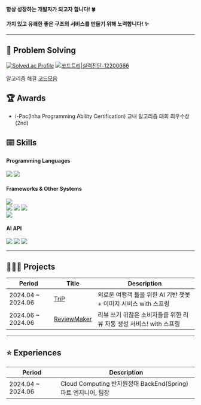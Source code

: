 
<!--
**haebyun/haebyun** is a ✨ _special_ ✨ repository because its `README.md` (this file) appears on your GitHub profile.

Here are some ideas to get you started:

- 🔭 I’m currently working on ...
- 🌱 I’m currently learning ...
- 👯 I’m looking to collaborate on ...
- 🤔 I’m looking for help with ...
- 💬 Ask me about ...
- 📫 How to reach me: ...
- 😄 Pronouns: ...
- ⚡ Fun fact: ...
-->

#### 항상 성장하는 개발자가 되고자 합니다! 🍀
#### 가치 있고 유쾌한 좋은 구조의 서비스를 만들기 위해 노력합니다! ✨

* * * 

## 🧩 Problem Solving 

[![Solved.ac Profile](http://mazassumnida.wtf/api/v2/generate_badge?boj=buynhg)](https://solved.ac/buynhg/)
[![코드트리|실력진단-12200666](https://banner.codetree.ai/v1/banner/12200666)](https://www.codetree.ai/profiles/12200666)

알고리즘 해결 [코드모음](https://github.com/haebyun/problem_solving)

## 🏆 Awards
* i-Pac(Inha Programming Ability Certification) 교내 알고리즘 대회 최우수상(2nd)

## ⌨️ Skills

#### Programming Languages
<p>
  <img src="https://img.shields.io/badge/C++-00599C?style=flat-square&logo=c%2B%2B&logoColor=white"> 
  <img src="https://img.shields.io/badge/JAVA-FF7800?style=flat-square&logo=&logoColor=white">
</p>

#### Frameworks & Other Systems 
<p>
  <img src="https://img.shields.io/badge/Spring boot-6DB33F?style=flat-square&logo=Spring%20Boot&logoColor=white">
  <br>
  <img src="https://img.shields.io/badge/MySQL-4479A1?style=flat-square&logo=MySQL&logoColor=white">
  <img src="https://img.shields.io/badge/PostgreSQL-4169E1?style=flat-square&logo=PostgreSQL&logoColor=white">
  <img src="https://img.shields.io/badge/Amazon DynamoDB-4053D6?style=flat-square&logo=AmazonDynamoDB&logoColor=white">
  <br>
  <img src="https://img.shields.io/badge/Redis-FF4438?style=flat-square&logo=Redis&logoColor=white">
</p>

#### AI API
<p>
  <img src="https://img.shields.io/badge/Openai-412991?style=flat-square&logo=openai&logoColor=white">
  <img src="https://img.shields.io/badge/Gemini-8E75B2?style=flat-square&logo=googlegemini&logoColor=white">
  <img src="https://img.shields.io/badge/Claude-191919?style=flat-square&logo=anthropic&logoColor=white">
</p>

* * *

## 🧑🏻‍💻 Projects

|Period|Title|Description|
|---|---|---|
|2024.04 ~ 2024.06|[TriP](https://github.com/inha-2024-cloud-computing/triP-ai-call-service)|외로운 여행객 들을 위한 AI 기반 챗봇 + 이미지 서비스 with 스프링|
|2024.06 ~ 2024.06|[ReviewMaker](https://github.com/haebyun/reviewMaker)|리뷰 쓰기 귀찮은 소비자들을 위한 리뷰 자동 생성 서비스! with 스프링|

* * *

## ⭐ Experiences 

|Period|Description|
|---|---|
|2024.04 ~ 2024.06|Cloud Computing 반지원정대 BackEnd(Spring) 파트 엔지니어, 팀장|
